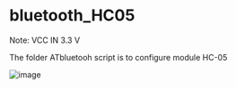 # bluetooth_HC05


Note: VCC IN 3.3 V

The folder ATbluetooh script is to configure module HC-05

![image](https://user-images.githubusercontent.com/93759057/140605174-91f82841-fefe-4daf-9f76-f3e1e8ec479a.png)
